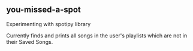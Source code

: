 ## you-missed-a-spot

Experimenting with spotipy library

Currently finds and prints all songs in the user's playlists which are not in their Saved Songs.
